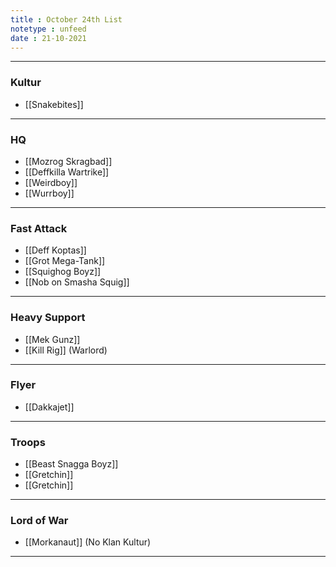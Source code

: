 ```yaml
---
title : October 24th List
notetype : unfeed
date : 21-10-2021
---
```


---

### Kultur
* [[Snakebites]]

---

### HQ
* [[Mozrog Skragbad]]
* [[Deffkilla Wartrike]]
* [[Weirdboy]]
* [[Wurrboy]]

---

### Fast Attack
* [[Deff Koptas]]
* [[Grot Mega-Tank]]
* [[Squighog Boyz]]
*  [[Nob on Smasha Squig]]

---

### Heavy Support
* [[Mek Gunz]]
* [[Kill Rig]] (Warlord)

---

### Flyer
* [[Dakkajet]]

---

### Troops
* [[Beast Snagga Boyz]]
* [[Gretchin]]
* [[Gretchin]]

---

### Lord of War
* [[Morkanaut]] (No Klan Kultur)

---